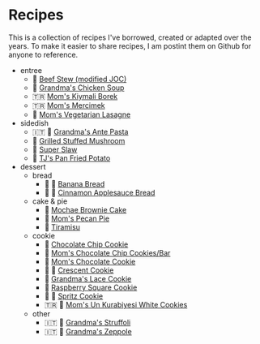 # Recipes

This is a collection of recipes I've borrowed, created or adapted over the years. To make it easier to share recipes, I am postint them on Github for anyone to reference.

* entree
    * :cow2: [Beef Stew (modified JOC)](recipes/beef_stew.md)
    * :chicken: [Grandma's Chicken Soup](recipes/chicken_soup.md)
    * :tr: [Mom's Kiymali Borek](recipes/kiymali_borek.md)
    * :tr: [Mom's Mercimek](recipes/mercimek.md)
    * :shallow_pan_of_food: [Mom's Vegetarian Lasagne](recipes/vegetarian_lasagna.md)
* sidedish
    * :it: :green_salad: [Grandma's Ante Pasta](recipes/ante_pasta.md)
    * :mushroom: [Grilled Stuffed Mushroom](recipes/grilled_stuffed_mushroom.md)
    * :green_salad: [Super Slaw](recipes/super_slaw.md)
    * :potato: [TJ's Pan Fried Potato](recipes/pan_friend_potatoes.md)
* dessert
    * bread
        * :banana: :bread: [Banana Bread](recipes/banana_bread.md)
        * :apple: :bread: [Cinnamon Applesauce Bread](recipes/cinnamon_applesauce_bread.md)
    * cake & pie
        * :cake: [Mochae Brownie Cake](recipes/mocha_brownie_cake.md)
        * :pie: [Mom's Pecan Pie](recipes/peacn_pie.md)
        * :custard: [Tiramisu](recipes/tiramisu.md)
    * cookie
        * :cookie: [Chocolate Chip Cookie](recipes/chocolate_chip_cookie.md)
        * :cookie: [Mom's Chocolate Chip Cookies/Bar](recipes/chocolate_chip_cookie_bar.md)
        * :cookie: [Mom's Chocolate Cookie](recipes/chocolate_cookie.md)
        * :christmas_tree: :cookie: [Crescent Cookie](recipes/crescent_cookie.md)
        * :cookie: [Grandma's Lace Cookie](recipes/lace_cookie.md)
        * :cookie: [Raspberry Square Cookie](recipes/raspberry_square_cookie.md)
        * :christmas_tree: :cookie: [Spritz Cookie](recipes/spritz_cookie.md)
        * :tr: :cookie: [Mom's Un Kurabiyesi White Cookies](recipes/un_kurabiyesi_white_cookie.md)
    * other
        * :it: :honey_pot: [Grandma's Struffoli](recipes/struffoli.md)
        * :it: :doughnut: [Grandma's Zeppole](recipes/zeppole.md)
